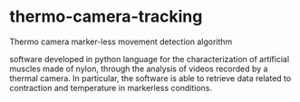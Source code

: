 # thermo-camera-tracking
Thermo camera marker-less movement detection algorithm

software developed in python language for the characterization of artificial muscles made of nylon, through the analysis of videos recorded by a thermal camera. In particular, the software is able to retrieve data related to contraction and temperature in markerless conditions.
